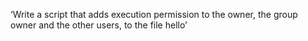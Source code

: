 ‘Write a script that adds execution permission to the owner, the group owner and the other users, to the file hello’
